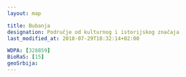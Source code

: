 ```yaml
---
layout: map

title: Bubanja
designation: Područje od kulturnog i istorijskog značaja
last_modified_at: 2018-07-29T18:32:14+02:00

WDPA: [328859]
BioRaS: [15]
geoSrbija:
---
```

